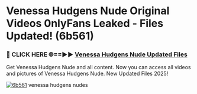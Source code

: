 # Venessa Hudgens Nude Original Videos 0nlyFans Leaked - Files Updated! (6b561)

<h3>🔴 CLICK HERE 🌐==►► <a href="https://tinyurl.com/yc6ubb5a" rel="nofollow">Venessa Hudgens Nude Updated Files</a></h3>

Get Venessa Hudgens Nude and all content. Now you can access all videos and pictures of Venessa Hudgens Nude. New Updated Files 2025!

[![6b561](https://i.imgur.com/7eu0CRL.gif)](https://tinyurl.com/yc6ubb5a)
venessa hudgens nudes